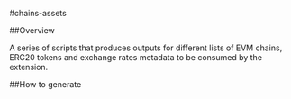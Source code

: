 #chains-assets

##Overview

A series of scripts that produces outputs for different lists of EVM chains, ERC20 tokens and exchange rates metadata to be consumed by the extension.

##How to generate

